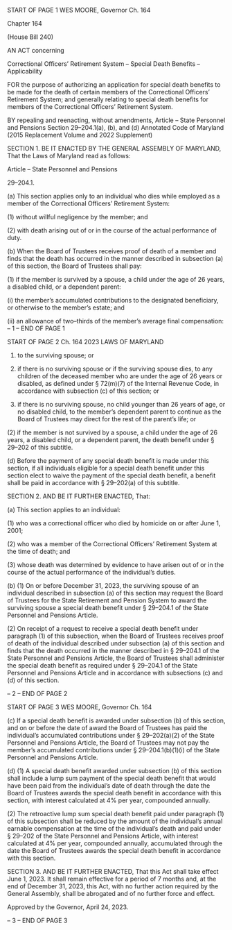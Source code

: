 START OF PAGE 1
WES MOORE, Governor Ch. 164

Chapter 164

(House Bill 240)

AN ACT concerning

Correctional Officers’ Retirement System – Special Death Benefits –
Applicability

FOR the purpose of authorizing an application for special death benefits to be made for the
death of certain members of the Correctional Officers’ Retirement System; and
generally relating to special death benefits for members of the Correctional Officers’
Retirement System.

BY repealing and reenacting, without amendments,
Article – State Personnel and Pensions
Section 29–204.1(a), (b), and (d)
Annotated Code of Maryland
(2015 Replacement Volume and 2022 Supplement)

SECTION 1. BE IT ENACTED BY THE GENERAL ASSEMBLY OF MARYLAND,
That the Laws of Maryland read as follows:

Article – State Personnel and Pensions

29–204.1.

(a) This section applies only to an individual who dies while employed as a
member of the Correctional Officers’ Retirement System:

(1) without willful negligence by the member; and

(2) with death arising out of or in the course of the actual performance of
duty.

(b) When the Board of Trustees receives proof of death of a member and finds that
the death has occurred in the manner described in subsection (a) of this section, the Board
of Trustees shall pay:

(1) if the member is survived by a spouse, a child under the age of 26 years,
a disabled child, or a dependent parent:

(i) the member’s accumulated contributions to the designated
beneficiary, or otherwise to the member’s estate; and

(ii) an allowance of two–thirds of the member’s average final
compensation:
– 1 –
END OF PAGE 1

START OF PAGE 2
Ch. 164 2023 LAWS OF MARYLAND

1. to the surviving spouse; or

2. if there is no surviving spouse or if the surviving spouse
dies, to any children of the deceased member who are under the age of 26 years or disabled,
as defined under § 72(m)(7) of the Internal Revenue Code, in accordance with subsection
(c) of this section; or

3. if there is no surviving spouse, no child younger than 26
years of age, or no disabled child, to the member’s dependent parent to continue as the
Board of Trustees may direct for the rest of the parent’s life; or

(2) if the member is not survived by a spouse, a child under the age of 26
years, a disabled child, or a dependent parent, the death benefit under § 29–202 of this
subtitle.

(d) Before the payment of any special death benefit is made under this section, if
all individuals eligible for a special death benefit under this section elect to waive the
payment of the special death benefit, a benefit shall be paid in accordance with § 29–202(a)
of this subtitle.

SECTION 2. AND BE IT FURTHER ENACTED, That:

(a) This section applies to an individual:

(1) who was a correctional officer who died by homicide on or after June 1,
2001;

(2) who was a member of the Correctional Officers’ Retirement System at
the time of death; and

(3) whose death was determined by evidence to have arisen out of or in the
course of the actual performance of the individual’s duties.

(b) (1) On or before December 31, 2023, the surviving spouse of an individual
described in subsection (a) of this section may request the Board of Trustees for the State
Retirement and Pension System to award the surviving spouse a special death benefit
under § 29–204.1 of the State Personnel and Pensions Article.

(2) On receipt of a request to receive a special death benefit under
paragraph (1) of this subsection, when the Board of Trustees receives proof of death of the
individual described under subsection (a) of this section and finds that the death occurred
in the manner described in § 29–204.1 of the State Personnel and Pensions Article, the
Board of Trustees shall administer the special death benefit as required under § 29–204.1
of the State Personnel and Pensions Article and in accordance with subsections (c) and (d)
of this section.

– 2 –
END OF PAGE 2

START OF PAGE 3
WES MOORE, Governor Ch. 164

(c) If a special death benefit is awarded under subsection (b) of this section, and
on or before the date of award the Board of Trustees has paid the individual’s accumulated
contributions under § 29–202(a)(2) of the State Personnel and Pensions Article, the Board
of Trustees may not pay the member’s accumulated contributions under § 29–204.1(b)(1)(i)
of the State Personnel and Pensions Article.

(d) (1) A special death benefit awarded under subsection (b) of this section
shall include a lump sum payment of the special death benefit that would have been paid
from the individual’s date of death through the date the Board of Trustees awards the
special death benefit in accordance with this section, with interest calculated at 4% per
year, compounded annually.

(2) The retroactive lump sum special death benefit paid under paragraph
(1) of this subsection shall be reduced by the amount of the individual’s annual earnable
compensation at the time of the individual’s death and paid under § 29–202 of the State
Personnel and Pensions Article, with interest calculated at 4% per year, compounded
annually, accumulated through the date the Board of Trustees awards the special death
benefit in accordance with this section.

SECTION 3. AND BE IT FURTHER ENACTED, That this Act shall take effect June
1, 2023. It shall remain effective for a period of 7 months and, at the end of December 31,
2023, this Act, with no further action required by the General Assembly, shall be abrogated
and of no further force and effect.

Approved by the Governor, April 24, 2023.

– 3 –
END OF PAGE 3